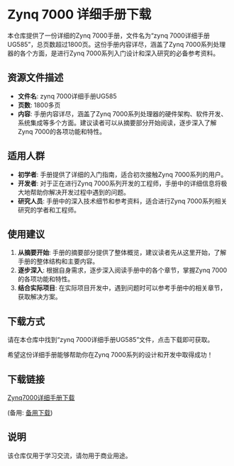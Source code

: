 # Zynq 7000 详细手册下载

本仓库提供了一份详细的Zynq 7000手册，文件名为“zynq 7000详细手册UG585”，总页数超过1800页。这份手册内容详尽，涵盖了Zynq 7000系列处理器的各个方面，是进行Zynq 7000系列入门设计和深入研究的必备参考资料。

## 资源文件描述

- **文件名**: zynq 7000详细手册UG585
- **页数**: 1800多页
- **内容**: 手册内容详尽，涵盖了Zynq 7000系列处理器的硬件架构、软件开发、系统集成等多个方面。建议读者可以从摘要部分开始阅读，逐步深入了解Zynq 7000的各项功能和特性。

## 适用人群

- **初学者**: 手册提供了详细的入门指南，适合初次接触Zynq 7000系列的用户。
- **开发者**: 对于正在进行Zynq 7000系列开发的工程师，手册中的详细信息将极大地帮助你解决开发过程中遇到的问题。
- **研究人员**: 手册中的深入技术细节和参考资料，适合进行Zynq 7000系列相关研究的学者和工程师。

## 使用建议

1. **从摘要开始**: 手册的摘要部分提供了整体概览，建议读者先从这里开始，了解手册的整体结构和主要内容。
2. **逐步深入**: 根据自身需求，逐步深入阅读手册中的各个章节，掌握Zynq 7000的各项功能和特性。
3. **结合实际项目**: 在实际项目开发中，遇到问题时可以参考手册中的相关章节，获取解决方案。

## 下载方式

请在本仓库中找到“zynq 7000详细手册UG585”文件，点击下载即可获取。

希望这份详细手册能够帮助你在Zynq 7000系列的设计和开发中取得成功！

## 下载链接
[Zynq7000详细手册下载](https://pan.quark.cn/s/6d2cd92ffa0f) 

(备用: [备用下载](https://pan.baidu.com/s/1fs2ctcXXOwc2ov_1jmklyQ?pwd=1234))

## 说明

该仓库仅用于学习交流，请勿用于商业用途。
